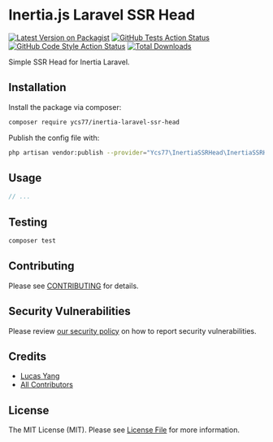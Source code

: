 # Inertia.js Laravel SSR Head

[![Latest Version on Packagist](https://img.shields.io/packagist/v/ycs77/inertia-laravel-ssr-head.svg?style=flat-square)](https://packagist.org/packages/ycs77/inertia-laravel-ssr-head)
[![GitHub Tests Action Status](https://img.shields.io/github/workflow/status/ycs77/inertia-laravel-ssr-head/run-tests?label=tests)](https://github.com/ycs77/inertia-laravel-ssr-head/actions?query=workflow%3Arun-tests+branch%3Amain)
[![GitHub Code Style Action Status](https://img.shields.io/github/workflow/status/ycs77/inertia-laravel-ssr-head/Check%20&%20fix%20styling?label=code%20style)](https://github.com/ycs77/inertia-laravel-ssr-head/actions?query=workflow%3A"Check+%26+fix+styling"+branch%3Amain)
[![Total Downloads](https://img.shields.io/packagist/dt/ycs77/inertia-laravel-ssr-head.svg?style=flat-square)](https://packagist.org/packages/ycs77/inertia-laravel-ssr-head)

Simple SSR Head for Inertia Laravel.

## Installation

Install the package via composer:

```bash
composer require ycs77/inertia-laravel-ssr-head
```

Publish the config file with:
```bash
php artisan vendor:publish --provider="Ycs77\InertiaSSRHead\InertiaSSRHeadServiceProvider" --tag="inertia-laravel-ssr-head-config"
```

## Usage

```php
// ...
```

## Testing

```bash
composer test
```

## Contributing

Please see [CONTRIBUTING](.github/CONTRIBUTING.md) for details.

## Security Vulnerabilities

Please review [our security policy](../../security/policy) on how to report security vulnerabilities.

## Credits

- [Lucas Yang](https://github.com/ycs77)
- [All Contributors](https://github.com/ycs77/graphs/contributors)

## License

The MIT License (MIT). Please see [License File](LICENSE.md) for more information.
